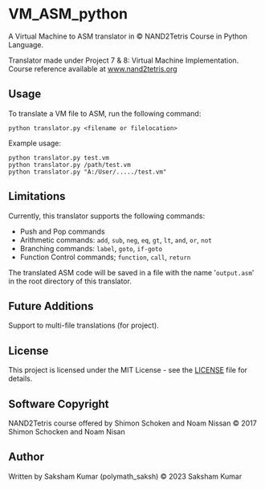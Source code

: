 # VM_ASM_python

A Virtual Machine to ASM translator in © NAND2Tetris Course in Python Language.

Translator made under Project 7 & 8: Virtual Machine Implementation.
Course reference available at www.nand2tetris.org


## Usage

To translate a VM file to ASM, run the following command:

```
python translator.py <filename or filelocation>
```

Example usage:

```
python translator.py test.vm
python translator.py /path/test.vm
python translator.py "A:/User/...../test.vm"
```
## Limitations

Currently, this translator supports the following commands:
- Push and Pop commands
- Arithmetic commands: `add`, `sub`, `neg`, `eq`, `gt`, `lt`, `and`, `or`, `not`
- Branching commands: `label`, `goto`, `if-goto`
- Function Control commands; `function`, `call`, `return`

The translated ASM code will be saved in a file with the name '`output.asm`' in the root directory of this translator.

## Future Additions

Support to multi-file translations (for project).

## License

This project is licensed under the MIT License - see the [LICENSE](LICENSE) file for details.

## Software Copyright

NAND2Tetris course offered by Shimon Schoken and Noam Nissan 
© 2017 Shimon Schocken and Noam Nisan

## Author

Written by Saksham Kumar (polymath_saksh)
© 2023 Saksham Kumar
